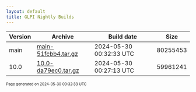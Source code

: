 ```yaml
---
layout: default
title: GLPI Nightly Builds
---
```


Version|Archive|Build date|Size
---|---|---|---
main|[main-51fcbb4.tar.gz](main-51fcbb4.tar.gz)|2024-05-30 00:32:33 UTC|80255453
10.0|[10.0-da79ec0.tar.gz](10.0-da79ec0.tar.gz)|2024-05-30 00:27:13 UTC|59961241

<font size="1">Page generated on 2024-05-30 00:32:33 UTC</font>
